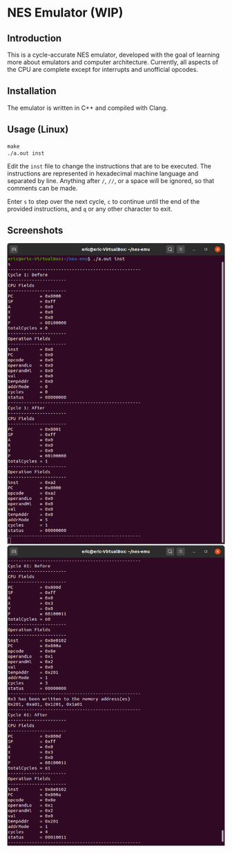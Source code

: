 # NES Emulator (WIP)

## Introduction

This is a cycle-accurate NES emulator, developed with the goal of learning more about emulators and computer architecture. Currently, all aspects of the CPU are complete except for interrupts and unofficial opcodes.

## Installation

The emulator is written in C++ and compiled with Clang.

## Usage (Linux)

```
make
./a.out inst
```

Edit the `inst` file to change the instructions that are to be executed. The instructions are represented in hexadecimal machine language and separated by line. Anything after `/`, `//`, or a space will be ignored, so that comments can be made.

Enter `s` to step over the next cycle, `c` to continue until the end of the provided instructions, and `q` or any other character to exit.

## Screenshots

![Screenshot1](/screenshot1.png)
![Screenshot2](/screenshot2.png)